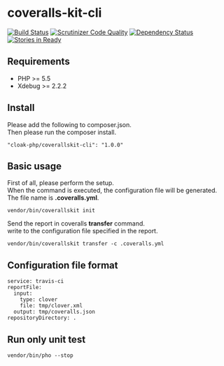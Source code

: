 coveralls-kit-cli
=================

[![Build Status](https://travis-ci.org/cloak-php/coveralls-kit-cli.svg?branch=master)](https://travis-ci.org/cloak-php/coveralls-kit-cli)
[![Scrutinizer Code Quality](https://scrutinizer-ci.com/g/cloak-php/coveralls-kit-cli/badges/quality-score.png?b=master)](https://scrutinizer-ci.com/g/cloak-php/coveralls-kit-cli/?branch=master)
[![Dependency Status](https://www.versioneye.com/user/projects/540f97fb9e1622709c000021/badge.svg?style=flat)](https://www.versioneye.com/user/projects/540f97fb9e1622709c000021)
[![Stories in Ready](https://badge.waffle.io/cloak-php/coveralls-kit-cli.png?label=ready&title=Ready)](https://waffle.io/cloak-php/coveralls-kit-cli)

## Requirements

* PHP >= 5.5
* Xdebug >= 2.2.2

## Install

Please add the following to composer.json.  
Then please run the composer install.

    "cloak-php/coverallskit-cli": "1.0.0"

## Basic usage

First of all, please perform the setup.  
When the command is executed, the configuration file will be generated.  
The file name is **.coveralls.yml**.

    vendor/bin/coverallskit init


Send the report in coveralls **transfer** command.  
write to the configuration file specified in the report.

	vendor/bin/coverallskit transfer -c .coveralls.yml

## Configuration file format 

	service: travis-ci
	reportFile:
	  input:
    	type: clover
	    file: tmp/clover.xml
	  output: tmp/coveralls.json
	repositoryDirectory: .


## Run only unit test

	vendor/bin/pho --stop
